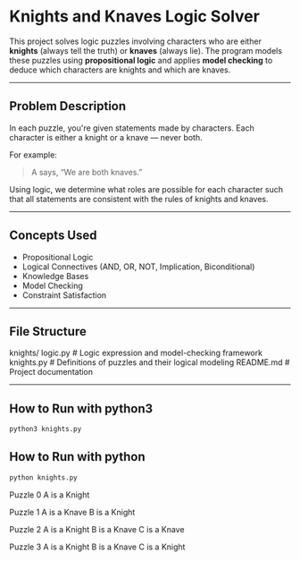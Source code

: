 # Knights and Knaves Logic Solver

This project solves logic puzzles involving characters who are either **knights** (always tell the truth) or **knaves** (always lie). The program models these puzzles using **propositional logic** and applies **model checking** to deduce which characters are knights and which are knaves.

---

## Problem Description

In each puzzle, you're given statements made by characters. Each character is either a knight or a knave — never both.

For example:
> A says, “We are both knaves.”

Using logic, we determine what roles are possible for each character such that all statements are consistent with the rules of knights and knaves.

---

## Concepts Used

- Propositional Logic
- Logical Connectives (AND, OR, NOT, Implication, Biconditional)
- Knowledge Bases
- Model Checking
- Constraint Satisfaction

---

## File Structure

knights/
logic.py # Logic expression and model-checking framework
knights.py # Definitions of puzzles and their logical modeling
README.md # Project documentation


---

## How to Run with python3

```bash
python3 knights.py
```

## How to Run with python

```bash
python knights.py
```

Puzzle 0
    A is a Knight

Puzzle 1
    A is a Knave
    B is a Knight

Puzzle 2
    A is a Knight
    B is a Knave
    C is a Knave

Puzzle 3
    A is a Knight
    B is a Knave
    C is a Knight




